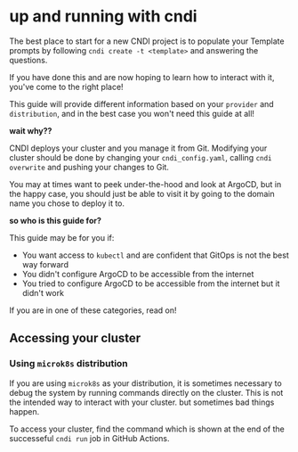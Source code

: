 # up and running with cndi

The best place to start for a new CNDI project is to populate your Template
prompts by following `cndi create -t <template>` and answering the questions.

If you have done this and are now hoping to learn how to interact with it,
you've come to the right place!

This guide will provide different information based on your `provider` and
`distribution`, and in the best case you won't need this guide at all!

**wait why??**

CNDI deploys your cluster and you manage it from Git. Modifying your cluster
should be done by changing your `cndi_config.yaml`, calling `cndi overwrite` and
pushing your changes to Git.

You may at times want to peek under-the-hood and look at ArgoCD, but in the
happy case, you should just be able to visit it by going to the domain name you
chose to deploy it to.

**so who is this guide for?**

This guide may be for you if:

- You want access to `kubectl` and are confident that GitOps is not the best way
  forward
- You didn't configure ArgoCD to be accessible from the internet
- You tried to configure ArgoCD to be accessible from the internet but it didn't
  work

If you are in one of these categories, read on!

## Accessing your cluster

### Using `microk8s` distribution

If you are using `microk8s` as your distribution, it is sometimes necessary to
debug the system by running commands directly on the cluster. This is not the
intended way to interact with your cluster. but sometimes bad things happen.

To access your cluster, find the command which is shown at the end of the
successeful `cndi run` job in GitHub Actions.
